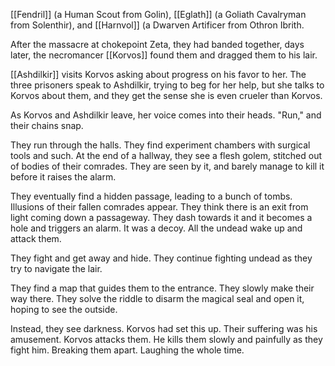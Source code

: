 [[Fendril]] (a Human Scout from Golin), [[Eglath]] (a Goliath Cavalryman from Solenthir), and [[Harnvol]] (a Dwarven Artificer from Othron Ibrith.

After the massacre at chokepoint Zeta, they had banded together, days later, the necromancer [[Korvos]] found them and dragged them to his lair. 

[[Ashdilkir]] visits Korvos asking about progress on his favor to her. The three prisoners speak to Ashdilkir, trying to beg for her help, but she talks to Korvos about them, and they get the sense she is even crueler than Korvos.

As Korvos and Ashdilkir leave, her voice comes into their heads. "Run," and their chains snap.

They run through the halls.  They find experiment chambers with surgical tools and such. At the end of a hallway, they see a flesh golem, stitched out of bodies of their comrades. They are seen by it, and barely manage to kill it before it raises the alarm.

They eventually find a hidden passage, leading to a bunch of tombs. Illusions of their fallen comrades appear. They think there is an exit from light coming down a passageway. They dash towards it and it becomes a hole and triggers an alarm. It was a decoy. All the undead wake up and attack them.

They fight and get away and hide. They continue fighting undead as they try to navigate the lair. 

They find a map that guides them to the entrance. They slowly make their way there. They solve the riddle to disarm the magical seal and open it, hoping to see the outside.

Instead, they see darkness. Korvos had set this up. Their suffering was his amusement. Korvos attacks them. He kills them slowly and painfully as they fight him. Breaking them apart. Laughing the whole time.